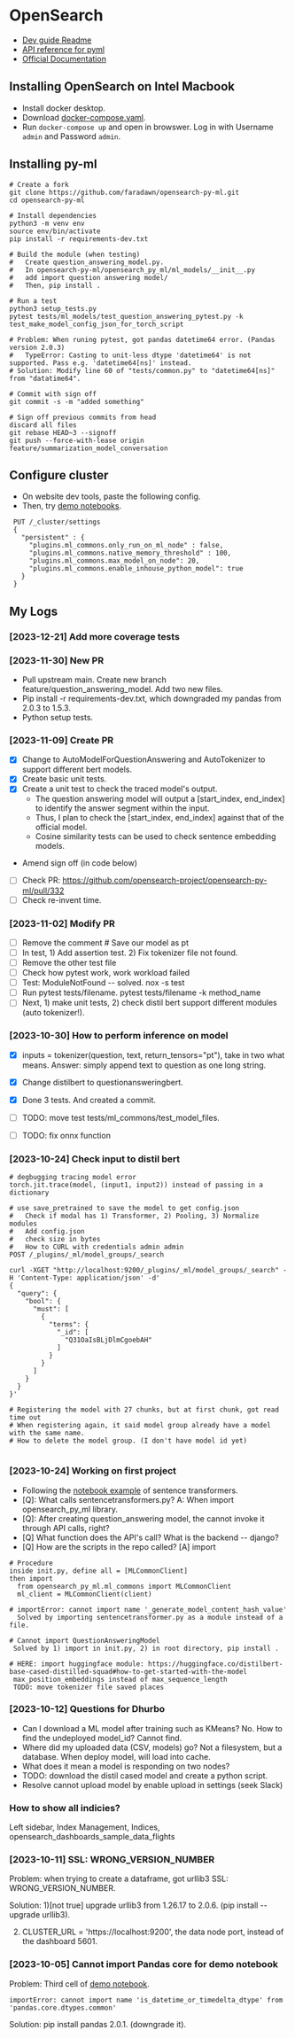 # OpenSearch
- [Dev guide Readme](https://github.com/opensearch-project/opensearch-py-ml/blob/main/DEVELOPER_GUIDE.md) 
- [API reference for pyml](https://opensearch-project.github.io/opensearch-py-ml/reference/index.html)
- [Official Documentation](https://opensearch.org/docs/latest/im-plugin/index/)

## Installing OpenSearch on Intel Macbook
- Install docker desktop.
- Download [docker-compose.yaml](https://opensearch.org/downloads.html#docker-compose).
- Run `docker-compose up` and open in browswer. Log in with Username `admin` and Password `admin`.

## Installing py-ml
```
# Create a fork
git clone https://github.com/faradawn/opensearch-py-ml.git
cd opensearch-py-ml

# Install dependencies
python3 -m venv env
source env/bin/activate
pip install -r requirements-dev.txt

# Build the module (when testing)
#   Create question_answering_model.py.
#   In opensearch-py-ml/opensearch_py_ml/ml_models/__init__.py
#   add import question answering model/
#   Then, pip install .

# Run a test
python3 setup_tests.py
pytest tests/ml_models/test_question_answering_pytest.py -k test_make_model_config_json_for_torch_script

# Problem: When runing pytest, got pandas datetime64 error. (Pandas version 2.0.3)
#   TypeError: Casting to unit-less dtype 'datetime64' is not supported. Pass e.g. 'datetime64[ns]' instead.
# Solution: Modify line 60 of "tests/common.py" to "datetime64[ns]" from "datatime64".

# Commit with sign off
git commit -s -m "added something"

# Sign off previous commits from head
discard all files
git rebase HEAD~3 --signoff
git push --force-with-lease origin feature/summarization_model_conversation
```

## Configure cluster
- On website dev tools, paste the following config.
- Then, try [demo notebooks](https://opensearch-project.github.io/opensearch-py-ml/examples/index.html).
```
 PUT /_cluster/settings
 {
   "persistent" : {
     "plugins.ml_commons.only_run_on_ml_node" : false, 
     "plugins.ml_commons.native_memory_threshold" : 100, 
     "plugins.ml_commons.max_model_on_node": 20,
     "plugins.ml_commons.enable_inhouse_python_model": true
   }
 }
```






## My Logs

### [2023-12-21] Add more coverage tests


### [2023-11-30] New PR
- Pull upstream main. Create new branch feature/question_answering_model. Add two new files.
- Pip install -r requirements-dev.txt, which downgraded my pandas from 2.0.3 to 1.5.3.
- Python setup tests.

### [2023-11-09] Create PR
- [x] Change to AutoModelForQuestionAnswering and AutoTokenizer to support different bert models.
- [x] Create basic unit tests.
- [x] Create a unit test to check the traced model's output.
  - The question answering model will output a [start_index, end_index] to identify the answer segment within the input.
  - Thus, I plan to check the [start_index, end_index] against that of the official model.
  - Cosine similarity tests can be used to check sentence embedding models.
-  Amend sign off (in code below)
- [ ] Check PR: https://github.com/opensearch-project/opensearch-py-ml/pull/332
- [ ] Check re-invent time.

### [2023-11-02] Modify PR
- [ ] Remove the comment # Save our model as pt
- [ ] In test, 1) Add assertion test. 2) Fix tokenizer file not found.
- [ ] Remove the other test file
- [ ] Check how pytest work, work workload failed
- [ ] Test: ModuleNotFound -- solved. nox -s test
- [ ] Run pytest tests/filename. pytest tests/filename -k method_name
- [ ] Next, 1) make unit tests, 2) check distil bert support different modules (auto tokenizer!).

### [2023-10-30] How to perform inference on model
- [x] inputs = tokenizer(question, text, return_tensors="pt"), take in two what means. Answer: simply append text to question as one long string.
- [x] Change distilbert to questionansweringbert.
- [x] Done 3 tests. And created a commit.
- [ ] TODO: move test tests/ml_commons/test_model_files.
- [ ] TODO: fix onnx function


### [2023-10-24] Check input to distil bert
```
# degbugging tracing model error
torch.jit.trace(model, (input1, input2)) instead of passing in a dictionary

# use save_pretrained to save the model to get config.json
#   Check if modal has 1) Transformer, 2) Pooling, 3) Normalize modules
#   Add config.json
#   check size in bytes
#   How to CURL with credentials admin admin
POST /_plugins/_ml/model_groups/_search

curl -XGET "http://localhost:9200/_plugins/_ml/model_groups/_search" -H 'Content-Type: application/json' -d'
{
  "query": {
    "bool": {
      "must": [
        {
          "terms": {
            "_id": [
              "Q31OaIsBLjDlmCgoebAH"
            ]
          }
        }
      ]
    }
  }
}'

# Registering the model with 27 chunks, but at first chunk, got read time out
# When registering again, it said model group already have a model with the same name.
# How to delete the model group. (I don't have model id yet)


```
### [2023-10-24] Working on first project
- Following the [notebook example](https://opensearch-project.github.io/opensearch-py-ml/examples/demo_ml_commons_integration.html) of sentence transformers.
- [Q]: What calls sentencetransformers.py? A: When import opensearch_py_ml library.
- [Q]: After creating question_answering model, the cannot invoke it through API calls, right?
- [Q] What function does the API's call? What is the backend -- django?
- [Q] How are the scripts in the repo called? [A] import
```
# Procedure
inside init.py, define all = [MLCommonClient]
then import
  from opensearch_py_ml.ml_commons import MLCommonClient
  ml_client = MLCommonClient(client)

# importError: cannot import name '_generate_model_content_hash_value' 
  Solved by importing sentencetransformer.py as a module instead of a file.

# Cannot import QuestionAnsweringModel
 Solved by 1) import in init.py, 2) in root directory, pip install .

# HERE: import huggingface module: https://huggingface.co/distilbert-base-cased-distilled-squad#how-to-get-started-with-the-model
 max_position_embeddings instead of max_sequence_length
 TODO: move tokenizer file saved places
```

### [2023-10-12] Questions for Dhurbo 
- Can I download a ML model after training such as KMeans? No. How to find the undeployed model_id? Cannot find. 
- Where did my uploaded data (CSV, models) go? Not a filesystem, but a database. When deploy model, will load into cache. 
- What does it mean a model is responding on two nodes?
- TODO: download the distil cased model and create a python script.
- Resolve cannot upload model by enable upload in settings (seek Slack)

### How to show all indicies?
Left sidebar, Index Management, Indices, opensearch_dashboards_sample_data_flights



### [2023-10-11] SSL: WRONG_VERSION_NUMBER

Problem: when trying to create a dataframe, got urllib3 SSL: WRONG_VERSION_NUMBER.

Solution: 1)[not true] upgrade urllib3 from 1.26.17 to 2.0.6. (pip install --upgrade urllib3).

2) CLUSTER_URL = 'https://localhost:9200', the data node port, instead of the dashboard 5601.



### [2023-10-05] Cannot import Pandas core for demo notebook

Problem: Third cell of [demo notebook](https://opensearch-project.github.io/opensearch-py-ml/examples/demo_notebook.html).
```
importError: cannot import name 'is_datetime_or_timedelta_dtype' from 'pandas.core.dtypes.common'
```
Solution: pip install pandas 2.0.1. (downgrade it).

